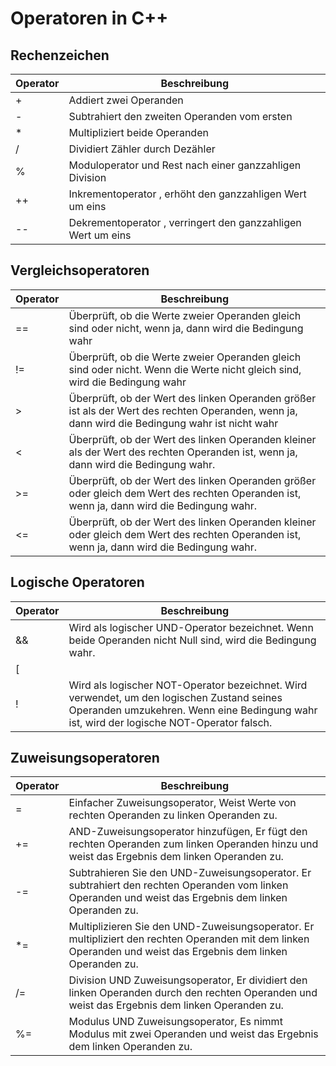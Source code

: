 # Operatoren in C++

## Rechenzeichen

| Operator | Beschreibung                 |
|---|------------------------------|
| + | Addiert zwei Operanden       |
| - | Subtrahiert den zweiten Operanden vom ersten|
|*| Multipliziert beide Operanden|
|/|Dividiert Zähler durch Dezähler|
|%|Moduloperator und Rest nach einer ganzzahligen Division|
|++|	Inkrementoperator , erhöht den ganzzahligen Wert um eins|
|--|Dekrementoperator , verringert den ganzzahligen Wert um eins|

## Vergleichsoperatoren

| Operator | Beschreibung                                     |
|--|---------------------|
|==| Überprüft, ob die Werte zweier Operanden gleich sind oder nicht, wenn ja, dann wird die Bedingung wahr|
|!=| Überprüft, ob die Werte zweier Operanden gleich sind oder nicht. Wenn die Werte nicht gleich sind, wird die Bedingung wahr|
|>| Überprüft, ob der Wert des linken Operanden größer ist als der Wert des rechten Operanden, wenn ja, dann wird die Bedingung wahr ist nicht wahr |
|<| Überprüft, ob der Wert des linken Operanden kleiner als der Wert des rechten Operanden ist, wenn ja, dann wird die Bedingung wahr.|	
|>=|Überprüft, ob der Wert des linken Operanden größer oder gleich dem Wert des rechten Operanden ist, wenn ja, dann wird die Bedingung wahr.|
|<=|Überprüft, ob der Wert des linken Operanden kleiner oder gleich dem Wert des rechten Operanden ist, wenn ja, dann wird die Bedingung wahr.|

## Logische Operatoren

| Operator | Beschreibung                                     |
|--|---------------------|
|&&|Wird als logischer UND-Operator bezeichnet. Wenn beide Operanden nicht Null sind, wird die Bedingung wahr.|
| [||]   |Wird als logischer OR-Operator bezeichnet. Wenn einer der beiden Operanden nicht Null ist, wird die Bedingung wahr.|
|!|	Wird als logischer NOT-Operator bezeichnet. Wird verwendet, um den logischen Zustand seines Operanden umzukehren. Wenn eine Bedingung wahr ist, wird der logische NOT-Operator falsch.


## Zuweisungsoperatoren
| Operator | Beschreibung                                     |
|--|---------------------|
|=|Einfacher Zuweisungsoperator, Weist Werte von rechten Operanden zu linken Operanden zu.|
|+=|AND-Zuweisungsoperator hinzufügen, Er fügt den rechten Operanden zum linken Operanden hinzu und weist das Ergebnis dem linken Operanden zu.|
|-=|Subtrahieren Sie den UND-Zuweisungsoperator. Er subtrahiert den rechten Operanden vom linken Operanden und weist das Ergebnis dem linken Operanden zu.|
|*=|Multiplizieren Sie den UND-Zuweisungsoperator. Er multipliziert den rechten Operanden mit dem linken Operanden und weist das Ergebnis dem linken Operanden zu.|
|/=|Division UND Zuweisungsoperator, Er dividiert den linken Operanden durch den rechten Operanden und weist das Ergebnis dem linken Operanden zu.|
|%=|Modulus UND Zuweisungsoperator, Es nimmt Modulus mit zwei Operanden und weist das Ergebnis dem linken Operanden zu.|